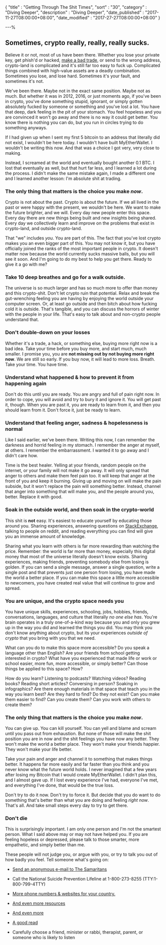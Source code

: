 {
"title"       : "Getting Through The Shit Times",
"sort"        : "30",
"category"    : "Diving Deeper",
"description" : "Diving Deeper",
"date_published" : "2017-11-27T08:00:00+08:00",
"date_modified"  : "2017-27-27T08:00:00+08:00"
}

---%


## Sometimes, crypto really, really, really sucks.

Believe it or not, most of us have been there. Whether you lose your private key, get phish'd or hacked, [make a bad trade](https://www.reddit.com/r/ethtrader/comments/606fz4/my_final_margin_call/df3utfr/), or send to the wrong address, crypto-land is complicated and it's still far too easy to fuck up. Complicated things combined with high-value assets are a deadly combination. Sometimes you lose, and lose hard. Sometimes it's your fault, and sometimes it's not.

We've been there. Maybe not in the exact same position. Maybe not as much. But whether it was in 2012, 2016, or just moments ago, if you've been in crypto, you've done something stupid, ignorant, or simply gotten absolutely fucked by someone or something and you've lost a lot. You have that deep, dark feeling in the pit of your stomach. You feel hopeless and you are convinced it won't go away and there is no way it could get better. You know there is nothing you can do, but you run in circles trying to do something anyways.

If I had given up when I sent my first 5 bitcoin to an address that literally did not exist, I wouldn't be here today. I wouldn't have built MyEtherWallet. I wouldn't be writing this now. And that was a choice I got very, very close to making.

Instead, I screamed at the world and eventually bought another 0.1 BTC. I lost that eventually as well, but that hurt far less, and I learned a lot during the process. I didn't make the same mistake again, I made a different one and I learned another lesson: I'm absolute shit at trading.

### The only thing that matters is the choice you make *now*.

Crypto is not about the past. Crypto is about the future. If we all lived in the past or were happy with the present, we wouldn't be here. We want to make the future brighter, and we will. Every day new people enter this space. Every day there are new things being built and new insights being shared. Every day we collectively learn and improve on the problems that exist in crypto-land, and outside crypto-land.

That "we" includes *you*. You are part of this. The fact that you've lost crypto makes you an even bigger part of this. You may not know it, but you have officially joined the ranks of the most important people in crypto. It doesn't matter now because the world currently sucks massive balls, but you will see it soon. And I'm going to do my best to help you get there. Ready to give it a go with me?

### Take 10 deep breathes and go for a walk outside.

The universe is so much larger and has so much more to offer than money and this crypto-shit. Don't let crypto ruin that potential. Relax and break the gut-wrenching feeling you are having by enjoying the world outside your computer screen. Or, at least go outside and then bitch about how fucking cold it is outside. That's tangible, and you can discuss the horrors of winter with the people in your life. That's easy to talk about and non-crypto people understand that.

### Don't double-down on your losses

Whether it's a trade, a hack, or something else, buying more right now is a bad idea. Take your time before you buy more, and start much, much smaller. I promise you, you are **not missing out by not buying more right now**. We are still so early. If you buy now, it will lead to more loss. Breath. Take your time. You have time.

### Understand what happened & how to prevent it from happening again

Don't do this until you are ready. You are angry and full of pain right now. In order to cope, you will avoid and try to bury it and ignore it. You will get past it, though. When you are past it, you are ready to learn from it, and then you should learn from it. Don't force it, just be ready to learn.

### Understand that feeling anger, sadness & hopelessness is normal

Like I said earlier, we've been there. Writing this now, I can remember the darkness and horrid feeling in my stomach. I remember the anger at myself, at others. I remember the embarrassment. I wanted it to go away and I didn't care how.

Time is the best healer. Yelling at your friends, random people on the internet, or your family will not make it go away. It will only spread that anger to others and make them feel pain too. It will keep that anger at the front of you and keep it burning. Giving up and moving on will make the pain subside, but it won't replace the pain will something better. Instead, channel that anger into something that will make you, and the people around you, better. Replace it with good.

### Soak in the outside world, and then soak in the crypto-world

This shit is **not** easy. It's easiest to educate yourself by educating those around you. Sharing experiences, answering questions on [StackExchange](https://ethereum.stackexchange.com/), talking to people on reddit, and reading everything you can find will give you an immense amount of knowledge.

Sharing what you learn with others is far more rewarding than watching the price. Remember: the world is far more than money, especially this digital money that most of the universe literally doesn't know exists. Sharing experiences, making friends, preventing somebody else from losing is golden. If you can send a single message, answer a single question, write a single post and that prevents just one person from losing, you have made the world a better place. If you can make this space a little more accessible to newcomers, you have created real value that will continue to grow and spread.

### You are unique, and the crypto space needs you

You have unique skills, experiences, schooling, jobs, hobbies, friends, conversations, languages, and culture that literally *no one else has*. You're brain operates in a truly one-of-a-kind way because you and only you grew up in the way you did and learned the things you did. You may think you don't know anything about crypto, but its your experiences *outside of crypto* that you bring with you that we need.

What can you do to make this space more accessible? Do you speak a language other than English? Are your friends from school getting interested in crypto? What have you experienced that made life or work or school easier, more fun, more accessible, or simply better? Can those things be applied to this space? How?

How do you learn? Listening to podcasts? Watching videos? Reading books? Reading short articles? Conversing in person? Soaking in infographics? Are there enough materials in that space that teach you in the way you learn best? Are they hard to find? Do they not exist? Can you make them easier to find? Can you create them? Can you work with others to create them?

### The only thing that matters is the choice you make *now*.

You can give up. You can kill yourself. You can yell and blame and scream until you pass out from exhaustion. But none of those will make the shit position you are in now and the shit feelings you have now any better. They won't make the world a better place. They won't make your friends happier. They won't make your life better.

Take your pain and anger and channel it to something that makes things better. It happens far more easily and far faster than you think and you never know what the future world holds. I never imagined that a few years after losing my Bitcoin that I would create MyEtherWallet. I didn't plan this, and I almost gave up. If I lost every experience I've had, everyone I've met, and everything I've done, that would be the true loss.

Don't try to do it now. Don't try to force it. But decide that you do want to do something that's better than what you are doing and feeling *right now*. That's all. And take small steps every day to try to get there.


### Don't die

This is surprisingly important. I am only one person and I'm not the smartest person. What I said above may or may not have helped you. If you are feeling hopeless or depressed, please talk to those smarter, more empathetic, and simply better than me.

These people will not judge you, or argue with you, or try to talk you out of how badly you feel. Tell someone what's going on:

- [Send an anonymous e-mail to The Samaritans](https://metanoia.org/suicide/samaritans.htm)

- Call the National Suicide Prevention Lifeline at 1-800-273-8255 (TTY:1-800-799-4TTY)

- [More phone numbers & websites for your country.](http://codedredalert.tumblr.com/post/109005732295/helpline-masterlist)

- [And even more resources](https://www.samaritans.org/how-we-can-help-you/other-sources-help)

- [And even more](http://www.yourlifecounts.org/need-help/crisis-lines)

- [A good read](https://metanoia.org/suicide/samaritans.htm)

- Carefully choose a friend, minister or rabbi, therapist, parent, or someone who is likely to listen
